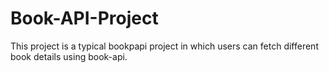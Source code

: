 # Book-API-Project
This project is a typical bookpapi project in which users can fetch different book details using book-api.
